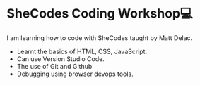 <h1> 
 SheCodes Coding Workshop💻
</h1>
I am learning how to code with SheCodes taught by Matt Delac. 
<br />
<ul>
  <li>Learnt the basics of HTML, CSS, JavaScript.</li>
  <li>Can use Version Studio Code.</li>
  <li>The use of Git and Github</li>
  <li>Debugging using browser devops tools.</li>
</ul>
